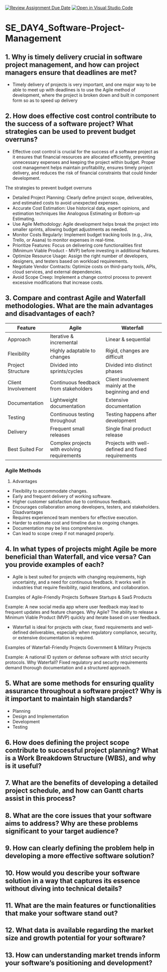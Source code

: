 [![Review Assignment Due Date](https://classroom.github.com/assets/deadline-readme-button-22041afd0340ce965d47ae6ef1cefeee28c7c493a6346c4f15d667ab976d596c.svg)](https://classroom.github.com/a/9pw6JKcu)
[![Open in Visual Studio Code](https://classroom.github.com/assets/open-in-vscode-2e0aaae1b6195c2367325f4f02e2d04e9abb55f0b24a779b69b11b9e10269abc.svg)](https://classroom.github.com/online_ide?assignment_repo_id=18443183&assignment_repo_type=AssignmentRepo)
# SE_DAY4_Software-Project-Management
## 1. Why is timely delivery crucial in software project management, and how can project managers ensure that deadlines are met?
- Timely delivery of projects is very important, and one major way to be able to meet up with deadlines is to use the Agile method of development, where the project is broken down and built in component form so as to speed up delivery

## 2. How does effective cost control contribute to the success of a software project? What strategies can be used to prevent budget overruns?
- Effective cost control is crucial for the success of a software project as it ensures that financial resources are allocated efficiently, preventing unnecessary expenses and keeping the project within budget. Proper cost management helps maintain profitability, ensures timely project delivery, and reduces the risk of financial constraints that could hinder development.

The strategies to prevent budget overruns

- Detailed Project Planning: Clearly define project scope, deliverables, and estimated costs to avoid unexpected expenses.
- Accurate Cost Estimation: Use historical data, expert opinions, and estimation techniques like Analogous Estimating or Bottom-up Estimating.
- Use Agile Methodology: Agile development helps break the project into smaller sprints, allowing budget adjustments as needed.
- Monitor Costs Regularly: Implement budget tracking tools (e.g., Jira, Trello, or Asana) to monitor expenses in real-time.
- Prioritize Features: Focus on delivering core functionalities first (Minimum Viable Product - MVP) before investing in additional features.
- Optimize Resource Usage: Assign the right number of developers, designers, and testers based on workload requirements.
- Negotiate Vendor Contracts: Optimize costs on third-party tools, APIs, cloud services, and external dependencies.
- Avoid Scope Creep: Implement a change control process to prevent excessive modifications that increase costs.

## 3. Compare and contrast Agile and Waterfall methodologies. What are the main advantages and disadvantages of each?


|Feature	|Agile	|Waterfall|
|---------|------|--------|
|Approach	|Iterative & incremental	|Linear & sequential|
|Flexibility	|Highly adaptable to changes	|Rigid, changes are difficult|
|Project Structure|	Divided into sprints/cycles|	Divided into distinct phases|
|Client Involvement|	Continuous feedback from stakeholders|	Client involvement mainly at the beginning and end|
|Documentation	|Lightweight documentation	|Extensive documentation|
|Testing	|Continuous testing throughout|	Testing happens after development|
|Delivery	|Frequent small releases	|Single final product release|
|Best Suited For	|Complex projects with evolving requirements	|Projects with well-defined and fixed requirements|

### Agile Methods
1. Advantages
  - Flexibility to accommodate changes.
  - Early and frequent delivery of working software.
  - Higher customer satisfaction due to continuous feedback.
  - Encourages collaboration among developers, testers, and stakeholders.
Disadvantages
  - Requires experienced team members for effective execution.
  - Harder to estimate cost and timeline due to ongoing changes.
  - Documentation may be less comprehensive.
  - Can lead to scope creep if not managed properly.


## 4. In what types of projects might Agile be more beneficial than Waterfall, and vice versa? Can you provide examples of each?

- Agile is best suited for projects with changing requirements, high uncertainty, and a need for continuous feedback. It works well in industries that require flexibility, rapid iterations, and collaboration.

Examples of Agile-Friendly Projects
Software Startups & SaaS Products

Example: A new social media app where user feedback may lead to frequent updates and feature changes.
Why Agile? The ability to release a Minimum Viable Product (MVP) quickly and iterate based on user feedback.


- Waterfall is ideal for projects with clear, fixed requirements and well-defined deliverables, especially when regulatory compliance, security, or extensive documentation is required.

Examples of Waterfall-Friendly Projects
Government & Military Projects

Example: A national ID system or defense software with strict security protocols.
Why Waterfall? Fixed regulatory and security requirements demand thorough documentation and a structured approach.

## 5. What are some methods for ensuring quality assurance throughout a software project? Why is it important to maintain high standards?
- Planning
- Design and Implementation
- Development
- Testing

## 6. How does defining the project scope contribute to successful project planning? What is a Work Breakdown Structure (WBS), and why is it useful?
## 7. What are the benefits of developing a detailed project schedule, and how can Gantt charts assist in this process?
## 8. What are the core issues that your software aims to address? Why are these problems significant to your target audience?
## 9. How can clearly defining the problem help in developing a more effective software solution?
## 10. How would you describe your software solution in a way that captures its essence without diving into technical details?
## 11. What are the main features or functionalities that make your software stand out?
## 12. What data is available regarding the market size and growth potential for your software?
## 13. How can understanding market trends inform your software’s positioning and development?
